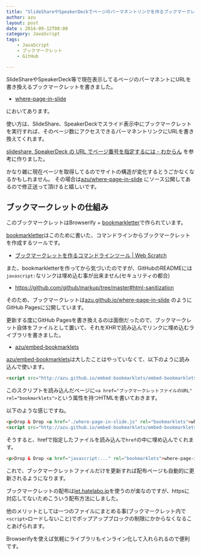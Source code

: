 ```yaml
---
title: "SlideShareやSpeakerDeckでページのパーマネントリンクを作るブックマークレット"
author: azu
layout: post
date : 2014-09-12T08:00
category: JavaScript
tags:
    - JavaScript
    - ブックマークレット
    - GitHub

---
```

SlideShareやSpeakerDeck等で現在表示してるページのパーマネントにURLを書き換えるブックマークレットを書きました。

- [where-page-in-slide](http://azu.github.io/where-page-in-slide/ "where-page-in-slide")

においてあります。

使い方は、SlideShare、SpeakerDeckでスライド表示中にブックマークレットを実行すれば、そのページ数にアクセスできるパーマネントリンクにURLを書き換えてくれます。

[slideshare, SpeakerDeck の URL でページ番号を指定するには - わからん](http://d.hatena.ne.jp/kitokitoki/20130722/p2 "slideshare, SpeakerDeck の URL でページ番号を指定するには - わからん") を参考に作りました。

かなり雑に現在ページを取得してるのでサイトの構造が変化するとうごかなくなるかもしれません。
その場合は[azu/where-page-in-slide](https://github.com/azu/where-page-in-slide "azu/where-page-in-slide") にソース公開してあるので修正送って頂けると嬉しいです。

## ブックマークレットの仕組み

このブックマークレットはBrowserify + [bookmarkletter](https://github.com/azu/bookmarkletter "bookmarkletter")で作られています。

[bookmarkletter](https://github.com/azu/bookmarkletter "bookmarkletter")はこのために書いた、コマンドラインからブックマークレットを作成するツールです。

- [ブックマークレットを作るコマンドラインツール | Web Scratch](https://efcl.info/2014/09/08/bookmarklets-env/ "ブックマークレットを作るコマンドラインツール | Web Scratch")

また、bookmarkletterを作ってから気づいたのですが、GitHubのREADMEには`javascript:`なリンクは埋め込む事が出来ません(セキュリティの都合)

- https://github.com/github/markup/tree/master#html-sanitization

そのため、ブックマークレットは[azu.github.io/where-page-in-slide](http://azu.github.io/where-page-in-slide/ "where-page-in-slide") のようにGitHub Pagesに公開しています。

更新する度にGitHub Pagesを書き換えるのは面倒だったので、ブックマークレット自体をファイルとして置いて、それをXHRで読み込んでリンクに埋め込むライブラリを書きました。

- [azu/embed-bookmarklets](https://github.com/azu/embed-bookmarklets "azu/embed-bookmarklets")

[azu/embed-bookmarklets](https://github.com/azu/embed-bookmarklets "azu/embed-bookmarklets")は大したことはやっていなくて、以下のように読み込んで使います。

```html
<script src="http://azu.github.io/embed-bookmarklets/embed-bookmarklets.js"></script>
```

このスクリプトを読み込んだページに`<a href="ブックマークレットファイルのURL" rel="bookmarklets">`という属性を持つHTMLを書いておきます。

以下のような感じですね。

```html
<p>Drop & Drop <a href="./where-page-in-slide.js" rel="bookmarklets">where-page-in-slide</a> to bookmark toolbar.</p>
<script src="http://azu.github.io/embed-bookmarklets/embed-bookmarklets.js"></script>
```

そうすると、hrefで指定したファイルを読み込んで`href`の中に埋め込んでくれます。

```html
<p>Drop & Drop <a href="javascript:..." rel="bookmarklets">where-page-in-slide</a> to bookmark toolbar.</p>
```

これで、ブックマークレットファイルだけを更新すれば配布ページも自動的に更新されるようになります。

ブックマークレットの配布は[let.hatelabo.jp](http://let.hatelabo.jp/ "let.hatelabo.jp")を使うのが楽なのですが、httpsに対応してないためこういう配布方法にしました。

他のメリットとしては一つのファイルにまとめる事(ブックマークレット内で`<script>`ロードしないこと)でポップアップブロックの制限にかからなくなることあげられます。

Browserifyを使えば気軽にライブラリもインライン化して入れられるので便利です。
